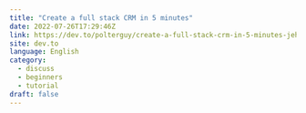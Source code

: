 ```yaml
---
title: "Create a full stack CRM in 5 minutes"
date: 2022-07-26T17:29:46Z
link: https://dev.to/polterguy/create-a-full-stack-crm-in-5-minutes-jeh?utm_medium=RSS&utm_source=news.12bit.vn
site: dev.to
language: English
category:
  - discuss
  - beginners
  - tutorial
draft: false
---
```

